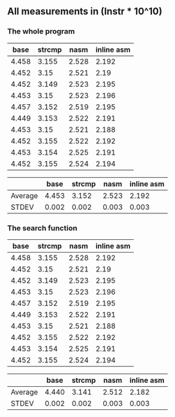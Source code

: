 ## All measurements in (Instr * 10^10)

### The whole program

| base  | strcmp | nasm  | inline asm |
|-------|--------|-------|------------|
| 4.458 | 3.155  | 2.528 |   2.192    |
| 4.452 | 3.15   | 2.521 |   2.19     |
| 4.452 | 3.149  | 2.523 |   2.195    |
| 4.453 | 3.15   | 2.523 |   2.196    |
| 4.457 | 3.152  | 2.519 |   2.195    |
| 4.449 | 3.153  | 2.522 |   2.191    |
| 4.453 | 3.15   | 2.521 |   2.188    |
| 4.452 | 3.155  | 2.522 |   2.192    |
| 4.453 | 3.154  | 2.525 |   2.191    |
| 4.452 | 3.155  | 2.524 |   2.194    |

|         | base  | strcmp | nasm  | inline asm |
|---------|-------|--------|-------|------------|
| Average | 4.453 | 3.152  | 2.523 |   2.192    |
| STDEV   | 0.002 | 0.002  | 0.003 |   0.003    |

### The search function

| base  | strcmp | nasm  | inline asm |
|-------|--------|-------|------------|
| 4.458 | 3.155  | 2.528 |   2.192    |
| 4.452 | 3.15   | 2.521 |   2.19     |
| 4.452 | 3.149  | 2.523 |   2.195    |
| 4.453 | 3.15   | 2.523 |   2.196    |
| 4.457 | 3.152  | 2.519 |   2.195    |
| 4.449 | 3.153  | 2.522 |   2.191    |
| 4.453 | 3.15   | 2.521 |   2.188    |
| 4.452 | 3.155  | 2.522 |   2.192    |
| 4.453 | 3.154  | 2.525 |   2.191    |
| 4.452 | 3.155  | 2.524 |   2.194    |

|         | base  | strcmp | nasm  | inline asm |
|---------|-------|--------|-------|------------|
| Average | 4.440 | 3.141  | 2.512 |   2.182    |
| STDEV   | 0.002 | 0.002  | 0.003 |   0.003    |
